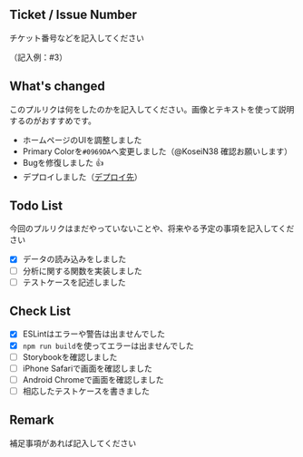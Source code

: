 ## Ticket / Issue Number

チケット番号などを記入してください

（記入例：#3）

## What's changed

このプルリクは何をしたのかを記入してください。画像とテキストを使って説明するのがおすすめです。

* ホームページのUIを調整しました
* Primary Colorを`#0969DA`へ変更しました（@KoseiN38 確認お願いします）
* Bugを修復しました :+1:
* デプロイしました（[デプロイ先](https://pages.github.com/)）

## Todo List

今回のプルリクはまだやっていないことや、将来やる予定の事項を記入してください

- [x] データの読み込みをしました
- [ ] 分析に関する関数を実装しました
- [ ] テストケースを記述しました

## Check List

- [x] ESLintはエラーや警告は出ませんでした
- [x] `npm run build`を使ってエラーは出ませんでした
- [ ] Storybookを確認しました
- [ ] iPhone Safariで画面を確認しました
- [ ] Android Chromeで画面を確認しました
- [ ] 相応したテストケースを書きました

## Remark

補足事項があれば記入してください
